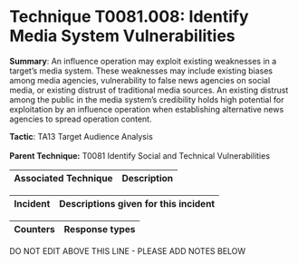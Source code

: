 # Technique T0081.008: Identify Media System Vulnerabilities

**Summary**: An influence operation may exploit existing weaknesses in a target’s media system. These weaknesses may include existing biases among media agencies, vulnerability to false news agencies on social media, or existing distrust of traditional media sources. An existing distrust among the public in the media system’s credibility holds high potential for exploitation by an influence operation when establishing alternative news agencies to spread operation content.

**Tactic**: TA13 Target Audience Analysis <br><br>**Parent Technique:** T0081 Identify Social and Technical Vulnerabilities


| Associated Technique | Description |
| --------- | ------------------------- |



| Incident | Descriptions given for this incident |
| -------- | -------------------- |



| Counters | Response types |
| -------- | -------------- |


DO NOT EDIT ABOVE THIS LINE - PLEASE ADD NOTES BELOW